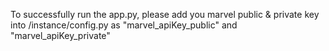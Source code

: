 To successfully run the app.py, please add you marvel public & private key into /instance/config.py as "marvel_apiKey_public" and "marvel_apiKey_private"
